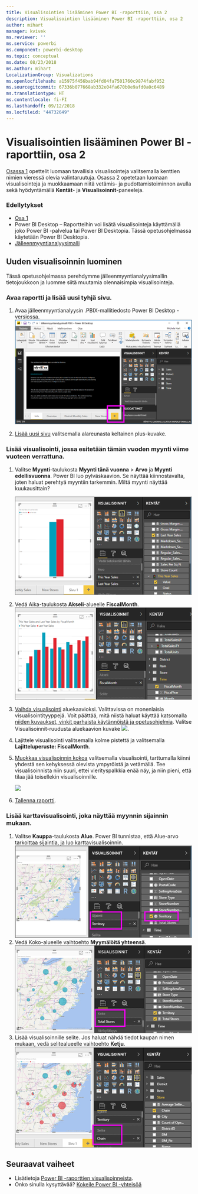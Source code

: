 ```yaml
---
title: Visualisointien lisääminen Power BI -raporttiin, osa 2
description: Visualisointien lisääminen Power BI -raporttiin, osa 2
author: mihart
manager: kvivek
ms.reviewer: ''
ms.service: powerbi
ms.component: powerbi-desktop
ms.topic: conceptual
ms.date: 08/23/2018
ms.author: mihart
LocalizationGroup: Visualizations
ms.openlocfilehash: a15975f456bab94fd04fa7501760c9874fabf952
ms.sourcegitcommit: 67336b077668ab332e04fa670b0e9afd0a0c6489
ms.translationtype: HT
ms.contentlocale: fi-FI
ms.lasthandoff: 09/12/2018
ms.locfileid: "44732649"
---
```

# <a name="part-2-add-visualizations-to-a-power-bi-report"></a>Visualisointien lisääminen Power BI -raporttiin, osa 2
[Osassa 1](power-bi-report-add-visualizations-ii.md) opettelit luomaan tavallisia visualisointeja valitsemalla kenttien nimien vieressä olevia valintaruutuja.  Osassa 2 opetetaan luomaan visualisointeja ja muokkaamaan niitä vetämis- ja pudottamistoiminnon avulla sekä hyödyntämällä **Kentät**- ja **Visualisoinnit**-paneeleja.

### <a name="prerequisites"></a>Edellytykset
- [Osa 1](power-bi-report-add-visualizations-ii.md)
- Power BI Desktop – Raportteihin voi lisätä visualisointeja käyttämällä joko Power BI -palvelua tai Power BI Desktopia. Tässä opetusohjelmassa käytetään Power BI Desktopia. 
- [Jälleenmyyntianalyysimalli](http://download.microsoft.com/download/9/6/D/96DDC2FF-2568-491D-AAFA-AFDD6F763AE3/Retail%20Analysis%20Sample%20PBIX.pbix)

## <a name="create-a-new-visualization"></a>Uuden visualisoinnin luominen
Tässä opetusohjelmassa perehdymme jälleenmyyntianalyysimallin tietojoukkoon ja luomme siitä muutamia olennaisimpia visualisointeja.

### <a name="open-a-report-and-add-a-new-blank-page"></a>Avaa raportti ja lisää uusi tyhjä sivu.
1. Avaa jälleenmyyntianalyysin .PBIX-mallitiedosto Power BI Desktop -versiossa. 
   ![](media/power-bi-report-add-visualizations-ii/power-bi-open-desktop.png)   

2.  [Lisää uusi sivu](../power-bi-report-add-page.md) valitsemalla alareunasta keltainen plus-kuvake.

### <a name="add-a-visualization-that-looks-at-this-years-sales-compared-to-last-year"></a>Lisää visualisointi, jossa esitetään tämän vuoden myynti viime vuoteen verrattuna.
1. Valitse **Myynti**-taulukosta **Myynti tänä vuonna** > **Arvo** ja **Myynti edellisvuonna**. Power BI luo pylväskaavion.  Se näyttää kiinnostavalta, joten haluat perehtyä myyntiin tarkemmin. Miltä myynti näyttää kuukausittain?  
   
   ![](media/power-bi-report-add-visualizations-ii/power-bi-barchart.png)
2. Vedä Aika-taulukosta **Akseli**-alueelle **FiscalMonth**.  
   ![](media/power-bi-report-add-visualizations-ii/power-bi-month.png)
3. [Vaihda visualisointi](power-bi-report-change-visualization-type.md) aluekaavioksi.  Valittavissa on monenlaisia visualisointityyppejä. Voit päättää, mitä niistä haluat käyttää katsomalla [niiden kuvaukset, vinkit parhaista käytännöistä ja opetusohjelmia](power-bi-visualization-types-for-reports-and-q-and-a.md). Valitse Visualisoinnit-ruudusta aluekaavion kuvake ![](media/power-bi-report-add-visualizations-ii/power-bi-areachart.png).
4. Lajittele visualisointi valitsemalla kolme pistettä ja valitsemalla **Lajitteluperuste: FiscalMonth**.
5. [Muokkaa visualisoinnin kokoa](power-bi-visualization-move-and-resize.md) valitsemalla visualisointi, tarttumalla kiinni yhdestä sen kehyksessä olevista ympyröistä ja vetämällä. Tee visualisoinnista niin suuri, ettei vierityspalkkia enää näy, ja niin pieni, että tilaa jää toisellekin visualisoinnille.
   
   ![](media/power-bi-report-add-visualizations-ii/pbi_part2_7b.png)
6. [Tallenna raportti](../service-report-save.md).

### <a name="add-a-map-visualization-that-looks-at-sales-by-location"></a>Lisää karttavisualisointi, joka näyttää myynnin sijainnin mukaan.
1. Valitse **Kauppa**-taulukosta **Alue**. Power BI tunnistaa, että Alue-arvo tarkoittaa sijaintia, ja luo karttavisualisoinnin.  
   ![](media/power-bi-report-add-visualizations-ii/power-bi-map.png)
2. Vedä Koko-alueelle vaihtoehto **Myymälöitä yhteensä**.  
   ![](media/power-bi-report-add-visualizations-ii/power-bi-map2.png)
3. Lisää visualisoinnille selite.  Jos haluat nähdä tiedot kaupan nimen mukaan, vedä selitealueelle vaihtoehto **Ketju**.  
   ![](media/power-bi-report-add-visualizations-ii/power-bi-legend.png)

## <a name="next-steps"></a>Seuraavat vaiheet
* Lisätietoja [Power BI -raporttien visualisoinneista](power-bi-report-visualizations.md).  
* Onko sinulla kysyttävää? [Kokeile Power BI -yhteisöä](http://community.powerbi.com/)

